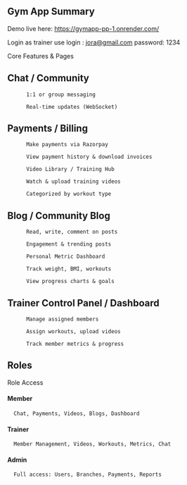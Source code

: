 ## Gym App Summary

Demo live here: https://gymapp-pp-1.onrender.com/

Login as trainer 
use login : jora@gmail.com 
password: 1234

Core Features & Pages

## Chat / Community

          1:1 or group messaging
          
          Real-time updates (WebSocket)

## Payments / Billing

          Make payments via Razorpay
          
          View payment history & download invoices
          
          Video Library / Training Hub
          
          Watch & upload training videos
          
          Categorized by workout type

## Blog / Community Blog

          Read, write, comment on posts
          
          Engagement & trending posts
          
          Personal Metric Dashboard
          
          Track weight, BMI, workouts
          
          View progress charts & goals

## Trainer Control Panel / Dashboard

          Manage assigned members
          
          Assign workouts, upload videos
          
          Track member metrics & progress
          
## Roles

Role	Access

#### Member	  
      Chat, Payments, Videos, Blogs, Dashboard
#### Trainer	
      Member Management, Videos, Workouts, Metrics, Chat
#### Admin	
      Full access: Users, Branches, Payments, Reports
